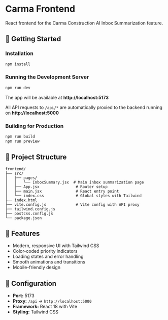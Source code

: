 # Carma Frontend

React frontend for the Carma Construction AI Inbox Summarization feature.

## 🚀 Getting Started

### Installation

```bash
npm install
```

### Running the Development Server

```bash
npm run dev
```

The app will be available at **http://localhost:5173**

All API requests to `/api/*` are automatically proxied to the backend running on **http://localhost:5000**

### Building for Production

```bash
npm run build
npm run preview
```

## 📁 Project Structure

```
frontend/
├── src/
│   ├── pages/
│   │   └── InboxSummary.jsx  # Main inbox summarization page
│   ├── App.jsx                # Router setup
│   ├── main.jsx               # React entry point
│   └── index.css              # Global styles with Tailwind
├── index.html
├── vite.config.js             # Vite config with API proxy
├── tailwind.config.js
├── postcss.config.js
└── package.json
```

## 🎨 Features

- Modern, responsive UI with Tailwind CSS
- Color-coded priority indicators
- Loading states and error handling
- Smooth animations and transitions
- Mobile-friendly design

## 🔧 Configuration

- **Port:** 5173
- **Proxy:** `/api` → `http://localhost:5000`
- **Framework:** React 18 with Vite
- **Styling:** Tailwind CSS

